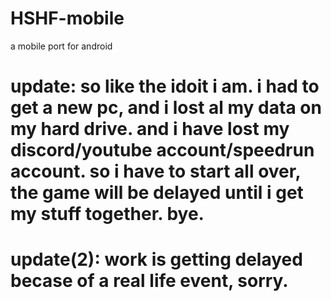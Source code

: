 # HSHF-mobile
a mobile port for android
# update: so like the idoit i am. i had to get a new pc, and i lost al my data on my hard drive. and i have lost my discord/youtube account/speedrun account. so i have to start all over, the game will be delayed until i get my stuff together. bye.

# update(2): work is getting delayed becase of a real life event, sorry.
